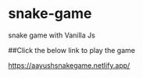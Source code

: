 # snake-game
snake game with Vanilla Js


##Click the below link to play the game

https://aayushsnakegame.netlify.app/
